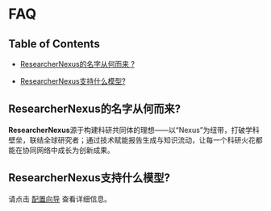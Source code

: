 # FAQ

## Table of Contents

- [ResearcherNexus的名字从何而来 ?](#ResearcherNexus的名字从何而来?)

- [ResearcherNexus支持什么模型?](#ResearcherNexus支持什么模型?)

## ResearcherNexus的名字从何而来?

**ResearcherNexus**源于构建科研共同体的理想——以“Nexus”为纽带，打破学科壁垒，联结全球研究者；通过技术赋能报告生成与知识流动，让每一个科研火花都能在协同网络中成长为创新成果。

## ResearcherNexus支持什么模型?

请点击 [配置向导](configuration_guide.md) 查看详细信息。

